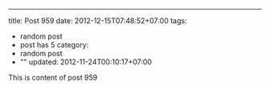---
title: Post 959
date: 2012-12-15T07:48:52+07:00
tags:
  - random post
  - post has 5
category:
  - random post
  - ""
updated: 2012-11-24T00:10:17+07:00

This is content of post 959